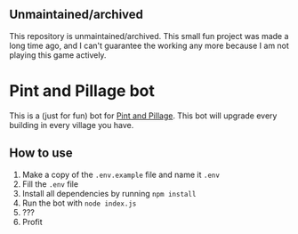 ## Unmaintained/archived

This repository is unmaintained/archived. This small fun project was made a long time ago, and I can't guarantee the working any more because I am not playing this game actively.

# Pint and Pillage bot
This is a (just for fun) bot for [Pint and Pillage](https://pintandpillage.nl). This bot will upgrade every building in every village you have.

## How to use
1. Make a copy of the `.env.example` file and name it `.env`
2. Fill the `.env` file
3. Install all dependencies by running `npm install`
4. Run the bot with `node index.js`
5. ???
6. Profit
